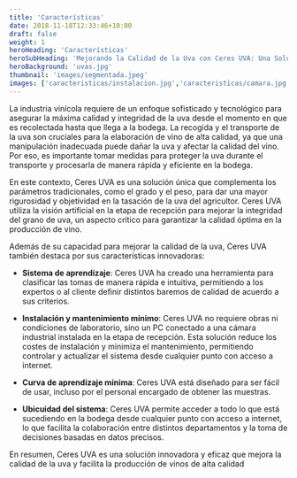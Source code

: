 ```yaml
---
title: 'Características'
date: 2018-11-18T12:33:46+10:00
draft: false
weight: 1
heroHeading: 'Características'
heroSubHeading: 'Mejorando la Calidad de la Uva con Ceres UVA: Una Solución Única para la Elaboración de Vino'
heroBackground: 'uvas.jpg'
thumbnail: 'images/segmentada.jpeg'
images: ['caracteristicas/instalacion.jpg','caracteristicas/camara.jpg','caracteristicas/torre.jpg','caracteristicas/camara_exterior.jpeg','caracteristicas/pantalla.jpg','caracteristicas/instalacion_pc.jpg']
---
```


La industria vinícola requiere de un enfoque sofisticado y tecnológico para asegurar la máxima calidad y integridad de la uva desde el momento en que es recolectada hasta que llega a la bodega. La recogida y el transporte de la uva son cruciales para la elaboración de vino de alta calidad, ya que una manipulación inadecuada puede dañar la uva y afectar la calidad del vino. Por eso, es importante tomar medidas para proteger la uva durante el transporte y procesarla de manera rápida y eficiente en la bodega.

En este contexto, Ceres UVA es una solución única que complementa los parámetros tradicionales, como el grado y el peso, para dar una mayor rigurosidad y objetividad en la tasación de la uva del agricultor. Ceres UVA utiliza la visión artificial en la etapa de recepción para mejorar la integridad del grano de uva, un aspecto crítico para garantizar la calidad óptima en la producción de vino.

Además de su capacidad para mejorar la calidad de la uva, Ceres UVA también destaca por sus características innovadoras:

* __Sistema de aprendizaje__: Ceres UVA ha creado una herramienta para clasificar las tomas de manera rápida e intuitiva, permitiendo a los expertos o al cliente definir distintos baremos de calidad de acuerdo a sus criterios.

* __Instalación y mantenimiento mínimo__: Ceres UVA no requiere obras ni condiciones de laboratorio, sino un PC conectado a una cámara industrial instalada en la etapa de recepción. Esta solución reduce los costes de instalación y minimiza el mantenimiento, permitiendo controlar y actualizar el sistema desde cualquier punto con acceso a internet.

* __Curva de aprendizaje mínima__: Ceres UVA está diseñado para ser fácil de usar, incluso por el personal encargado de obtener las muestras.

* __Ubicuidad del sistema__: Ceres UVA permite acceder a todo lo que está sucediendo en la bodega desde cualquier punto con acceso a internet, lo que facilita la colaboración entre distintos departamentos y la toma de decisiones basadas en datos precisos.

En resumen, Ceres UVA es una solución innovadora y eficaz que mejora la calidad de la uva y facilita la producción de vinos de alta calidad